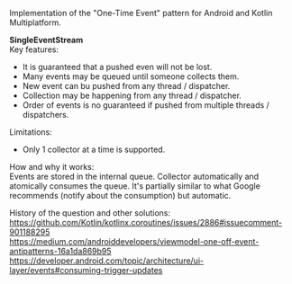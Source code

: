 Implementation of the "One-Time Event" pattern for Android and Kotlin Multiplatform.  

**SingleEventStream**  
Key features:
- It is guaranteed that a pushed even will not be lost.
- Many events may be queued until someone collects them.
- New event can bu pushed from any thread / dispatcher.
- Collection may be happening from any thread / dispatcher.
- Order of events is no guaranteed if pushed from multiple threads / dispatchers.

Limitations:
- Only 1 collector at a time is supported.

How and why it works:  
Events are stored in the internal queue. Collector automatically and atomically consumes the queue.
It's partially similar to what Google recommends (notify about the consumption) but automatic.

History of the question and other solutions:  
https://github.com/Kotlin/kotlinx.coroutines/issues/2886#issuecomment-901188295  
https://medium.com/androiddevelopers/viewmodel-one-off-event-antipatterns-16a1da869b95  
https://developer.android.com/topic/architecture/ui-layer/events#consuming-trigger-updates  
